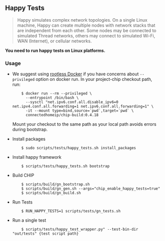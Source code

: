 ## Happy Tests

> Happy simulates complex network topologies. On a single Linux machine, Happy
> can create multiple nodes with network stacks that are independent from each
> other. Some nodes may be connected to simulated Thread networks, others may
> connect to simulated Wi-Fi, WAN (Internet), or cellular networks.

**You need to run happy tests on Linux platforms.**

### Usage

-   We suggest using
    [rootless Docker](https://docs.docker.com/engine/security/rootless/) if you
    have concerns about `--privileged` option on docker run. In your
    project-chip checkout path, run:

            $ docker run --rm --privileged \
              --entrypoint /bin/bash \
              --sysctl "net.ipv6.conf.all.disable_ipv6=0 net.ipv4.conf.all.forwarding=1 net.ipv6.conf.all.forwarding=1" \
              -it --mount type=bind,source=`pwd`,target=`pwd` \
              connectedhomeip/chip-build:0.4.18

    Mount your checkout to the same path as your local path avoids errors during
    bootstrap.

-   Install packages

            $ sudo scripts/tests/happy_tests.sh install_packages

-   Install happy framework

            $ scripts/tests/happy_tests.sh bootstrap

-   Build CHIP

            $ scripts/build/gn_bootstrap.sh
            $ scripts/build/gn_gen.sh --args="chip_enable_happy_tests=true"
            $ scripts/build/gn_build.sh

-   Run Tests

            $ RUN_HAPPY_TESTS=1 scripts/tests/gn_tests.sh

-   Run a single test

            $ scripts/tests/happy_test_wrapper.py" --test-bin-dir "out/tests" {test script path}
